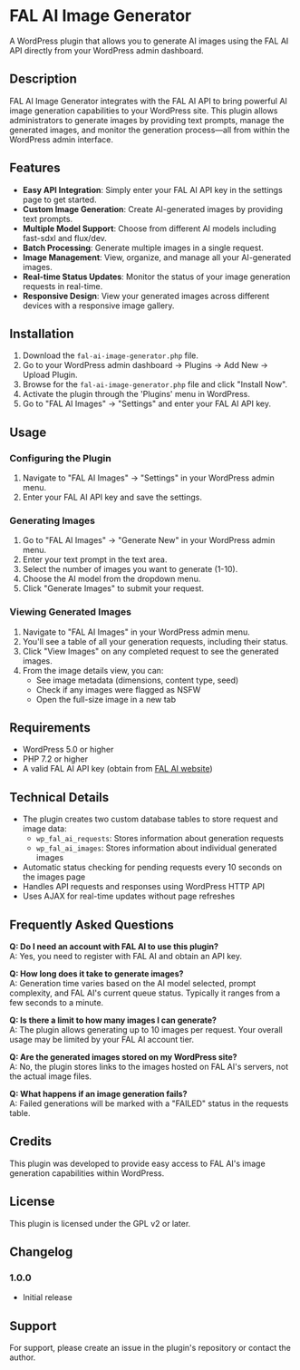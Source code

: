 # FAL AI Image Generator

A WordPress plugin that allows you to generate AI images using the FAL AI API directly from your WordPress admin dashboard.

## Description

FAL AI Image Generator integrates with the FAL AI API to bring powerful AI image generation capabilities to your WordPress site. This plugin allows administrators to generate images by providing text prompts, manage the generated images, and monitor the generation process—all from within the WordPress admin interface.

## Features

- **Easy API Integration**: Simply enter your FAL AI API key in the settings page to get started.
- **Custom Image Generation**: Create AI-generated images by providing text prompts.
- **Multiple Model Support**: Choose from different AI models including fast-sdxl and flux/dev.
- **Batch Processing**: Generate multiple images in a single request.
- **Image Management**: View, organize, and manage all your AI-generated images.
- **Real-time Status Updates**: Monitor the status of your image generation requests in real-time.
- **Responsive Design**: View your generated images across different devices with a responsive image gallery.

## Installation

1. Download the `fal-ai-image-generator.php` file.
2. Go to your WordPress admin dashboard → Plugins → Add New → Upload Plugin.
3. Browse for the `fal-ai-image-generator.php` file and click "Install Now".
4. Activate the plugin through the 'Plugins' menu in WordPress.
5. Go to "FAL AI Images" → "Settings" and enter your FAL AI API key.

## Usage

### Configuring the Plugin

1. Navigate to "FAL AI Images" → "Settings" in your WordPress admin menu.
2. Enter your FAL AI API key and save the settings.

### Generating Images

1. Go to "FAL AI Images" → "Generate New" in your WordPress admin menu.
2. Enter your text prompt in the text area.
3. Select the number of images you want to generate (1-10).
4. Choose the AI model from the dropdown menu.
5. Click "Generate Images" to submit your request.

### Viewing Generated Images

1. Navigate to "FAL AI Images" in your WordPress admin menu.
2. You'll see a table of all your generation requests, including their status.
3. Click "View Images" on any completed request to see the generated images.
4. From the image details view, you can:
   - See image metadata (dimensions, content type, seed)
   - Check if any images were flagged as NSFW
   - Open the full-size image in a new tab

## Requirements

- WordPress 5.0 or higher
- PHP 7.2 or higher
- A valid FAL AI API key (obtain from [FAL AI website](https://fal.ai))

## Technical Details

- The plugin creates two custom database tables to store request and image data:
  - `wp_fal_ai_requests`: Stores information about generation requests
  - `wp_fal_ai_images`: Stores information about individual generated images
- Automatic status checking for pending requests every 10 seconds on the images page
- Handles API requests and responses using WordPress HTTP API
- Uses AJAX for real-time updates without page refreshes

## Frequently Asked Questions

**Q: Do I need an account with FAL AI to use this plugin?**  
A: Yes, you need to register with FAL AI and obtain an API key.

**Q: How long does it take to generate images?**  
A: Generation time varies based on the AI model selected, prompt complexity, and FAL AI's current queue status. Typically it ranges from a few seconds to a minute.

**Q: Is there a limit to how many images I can generate?**  
A: The plugin allows generating up to 10 images per request. Your overall usage may be limited by your FAL AI account tier.

**Q: Are the generated images stored on my WordPress site?**  
A: No, the plugin stores links to the images hosted on FAL AI's servers, not the actual image files.

**Q: What happens if an image generation fails?**  
A: Failed generations will be marked with a "FAILED" status in the requests table.

## Credits

This plugin was developed to provide easy access to FAL AI's image generation capabilities within WordPress.

## License

This plugin is licensed under the GPL v2 or later.

## Changelog

### 1.0.0
- Initial release

## Support

For support, please create an issue in the plugin's repository or contact the author.